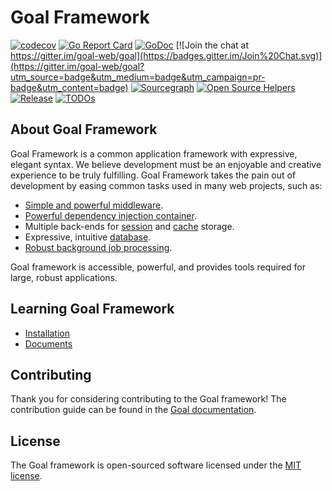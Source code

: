 # Goal Framework
[![codecov](https://codecov.io/gh/goal-web/goal/branch/master/graph/badge.svg)](https://codecov.io/gh/goal-web/goal)
[![Go Report Card](https://goreportcard.com/badge/github.com/goal-web/goal)](https://goreportcard.com/report/github.com/goal-web/goal)
[![GoDoc](https://pkg.go.dev/badge/github.com/goal-web/goal?status.svg)](https://pkg.go.dev/github.com/goal-web/goal?tab=doc)
[![Join the chat at https://gitter.im/goal-web/goal](https://badges.gitter.im/Join%20Chat.svg)](https://gitter.im/goal-web/goal?utm_source=badge&utm_medium=badge&utm_campaign=pr-badge&utm_content=badge)
[![Sourcegraph](https://sourcegraph.com/github.com/goal-web/goal/-/badge.svg)](https://sourcegraph.com/github.com/goal-web/goal?badge)
[![Open Source Helpers](https://www.codetriage.com/goal-web/goal/badges/users.svg)](https://www.codetriage.com/goal-web/goal)
[![Release](https://img.shields.io/github/release/goal-web/goal.svg?style=flat-square)](https://github.com/goal-web/goal/releases)
[![TODOs](https://badgen.net/https/api.tickgit.com/badgen/github.com/goal-web/goal)](https://www.tickgit.com/browse?repo=github.com/goal-web/goal)

## About Goal Framework

Goal Framework is a common application framework with expressive, elegant syntax. We believe development must be an enjoyable and creative experience to be truly fulfilling. Goal Framework takes the pain out of development by easing common tasks used in many web projects, such as:

- [Simple and powerful middleware](https://github.com/goal-web/pipeline).
- [Powerful dependency injection container](https://github.com/goal-web/container).
- Multiple back-ends for [session](https://github.com/goal-web/session) and [cache](https://github.com/goal-web/cache) storage.
- Expressive, intuitive [database](https://github.com/goal-web/database).
- [Robust background job processing](https://github.com/goal-web/queue).

Goal framework is accessible, powerful, and provides tools required for large, robust applications.

## Learning Goal Framework
* [Installation](https://github.com/goal-web/doc/blob/wiki/%E5%85%A5%E9%97%A8%E6%8C%87%E5%8D%97/%E5%AE%89%E8%A3%85.md)
* [Documents](https://github.com/goal-web/doc/blob/wiki/README.md)

## Contributing

Thank you for considering contributing to the Goal framework! The contribution guide can be found in the [Goal documentation](https://github.com/goal-web/doc/blob/wiki/%E5%89%8D%E8%A8%80/%E8%B4%A1%E7%8C%AE%E6%8C%87%E5%BC%95.md).

## License

The Goal framework is open-sourced software licensed under the [MIT license](https://opensource.org/licenses/MIT).